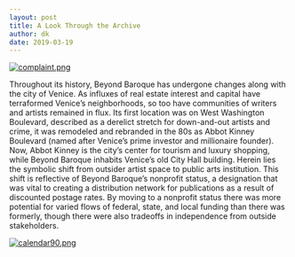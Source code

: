 ```yaml
---
layout: post
title: A Look Through the Archive
author: dk
date: 2019-03-19
---
```


[![complaint.png](https://i.postimg.cc/SQYntLMn/complaint.png)](https://postimg.cc/5j19XCpJ)



Throughout its history, Beyond Baroque has undergone changes along with the city of Venice. As influxes of real estate interest and capital have terraformed Venice’s neighborhoods, so too have communities of writers and artists remained in flux. Its first location was on West Washington Boulevard, described as a derelict stretch for down-and-out artists and crime, it was remodeled and rebranded in the 80s as Abbot Kinney Boulevard (named after Venice’s prime investor and millionaire founder). Now, Abbot Kinney is the city’s center for tourism and luxury shopping, while Beyond Baroque inhabits Venice’s old City Hall building. Herein lies the symbolic shift from outsider artist space to public arts institution. This shift is reflective of Beyond Baroque’s nonprofit status, a designation that was vital to creating a distribution network for publications as a result of discounted postage rates. By moving to a nonprofit status there was more potential for varied flows of federal, state, and local funding than there was formerly, though there were also tradeoffs in independence from outside stakeholders.



[![calendar90.png](https://i.postimg.cc/FstYtfyD/calendar90.png)](https://postimg.cc/dDBsrVSy)

